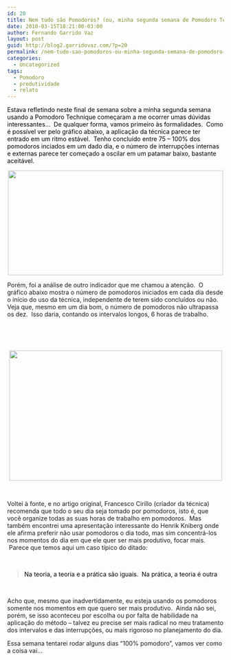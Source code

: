 ```yaml
---
id: 20
title: Nem tudo são Pomodoros? (ou, minha segunda semana de Pomodoro Technique)
date: 2010-03-15T18:21:00-03:00
author: Fernando Garrido Vaz
layout: post
guid: http://blog2.garridovaz.com/?p=20
permalink: /nem-tudo-sao-pomodoros-ou-minha-segunda-semana-de-pomodoro-technique/
categories:
  - Uncategorized
tags:
  - Pomodoro
  - produtividade
  - relato
---
```

<!--:en-->

<span style="color: black;">Estava refletindo neste final de semana sobre a minha segunda semana usando a Pomodoro Technique come&ccedil;aram a me ocorrer umas d&uacute;vidas interessantes&#8230;&nbsp; De qualquer forma, vamos primeiro &agrave;s formalidades.&nbsp; Como &eacute; poss&iacute;vel ver pelo gr&aacute;fico abaixo, a aplica&ccedil;&atilde;o da t&eacute;cnica parece ter entrado em um ritmo est&aacute;vel.&nbsp; Tenho conclu&iacute;do entre 75 &ndash; 100% dos pomodoros inciados em um dado dia, e o n&uacute;mero de interrup&ccedil;&otilde;es internas e externas parece ter come&ccedil;ado a oscilar em um patamar baixo, bastante aceit&aacute;vel.</span>

 <span style="color: black;"></span>

<p style="text-align: center;">
  <span style=""><a href='https://i1.wp.com/blog.garridovaz.com/wp-content/uploads/2010/03/image0022.png'><img src="https://i0.wp.com/blog.garridovaz.com/wp-content/uploads/2010/03/image0022-300x146.png?resize=500%2C244" width="500" height="244" data-recalc-dims="1" /></a><br /> </span>
</p>

<p style="text-align: center;">
  <!&#8211;more&#8211;>
</p>

Por&eacute;m, foi a an&aacute;lise de outro indicador que me chamou a aten&ccedil;&atilde;o.&nbsp; O gr&aacute;fico abaixo mostra o n&uacute;mero de pomodoros iniciados em cada dia desde o in&iacute;cio do uso da t&eacute;cnica, independente de terem sido conclu&iacute;dos ou n&atilde;o.&nbsp; Veja que, mesmo em um dia bom, o n&uacute;mero de pomodoros n&atilde;o ultrapassa os dez.&nbsp; Isso daria, contando os intervalos longos, 6 horas de trabalho.

&nbsp;

&nbsp;

<p style="text-align: center;">
  <span style=""><img src="https://i1.wp.com/blog.garridovaz.com/wp-content/uploads/2010/03/image0051-300x183.png?resize=495%2C303" width="495" height="303" data-recalc-dims="1" /><br /> </span>
</p>

<p style="text-align: center;">
  &nbsp;
</p>

Voltei &agrave; fonte, e no artigo original, Francesco Cirillo (criador da t&eacute;cnica) recomenda que todo o seu dia seja tomado por pomodoros, isto &eacute;, que voc&ecirc; organize todas as suas horas de trabalho em pomodoros.&nbsp; Mas tamb&eacute;m encontrei uma apresenta&ccedil;&atilde;o interessante do Henrik Kniberg onde ele afirma preferir n&atilde;o usar pomodoros o dia todo, mas sim concentr&aacute;-los nos momentos do dia em que ele quer ser mais produtivo, focar mais. &nbsp;Parece que temos aqui um caso t&iacute;pico do ditado:

&nbsp;

> <span style="color: black;">Na teoria, a teoria e a pr&aacute;tica s&atilde;o iguais.&nbsp; Na pr&aacute;tica, a teoria &eacute; outra</span>

<span style="color: black;">&nbsp;</span>

Acho que, mesmo que inadvertidamente, eu esteja usando os pomodoros somente nos momentos em que quero ser mais produtivo.&nbsp; Ainda n&atilde;o sei, por&eacute;m, se isso aconteceu por escolha ou por falta de habilidade na aplica&ccedil;&atilde;o do m&eacute;todo &ndash; talvez eu precise ser mais radical no meu tratamento dos intervalos e das interrup&ccedil;&otilde;es, ou mais rigoroso no planejamento do dia.

Essa semana tentarei rodar alguns dias &ldquo;100% pomodoro&rdquo;, vamos ver como a coisa vai&#8230;

<!--:-->